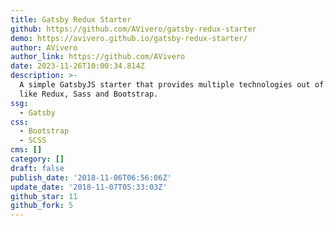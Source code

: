 ```yaml
---
title: Gatsby Redux Starter
github: https://github.com/AVivero/gatsby-redux-starter
demo: https://avivero.github.io/gatsby-redux-starter/
author: AVivero
author_link: https://github.com/AVivero
date: 2023-11-26T10:00:34.814Z
description: >-
  A simple GatsbyJS starter that provides multiple technologies out of the box,
  like Redux, Sass and Bootstrap.
ssg:
  - Gatsby
css:
  - Bootstrap
  - SCSS
cms: []
category: []
draft: false
publish_date: '2018-11-06T06:56:06Z'
update_date: '2018-11-07T05:33:03Z'
github_star: 11
github_fork: 5
---
```

